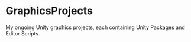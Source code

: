 # GraphicsProjects
 My ongoing Unity graphics projects, each containing Unity Packages and Editor Scripts.
